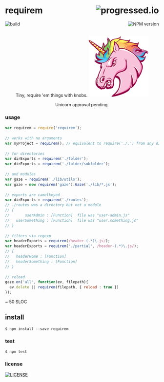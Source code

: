 # requirem [<img alt="progressed.io" src="http://progressed.io/bar/80" align="right"/>](https://github.com/fehmicansaglam/progressed.io)

[<img alt="build" src="http://img.shields.io/travis/stringparser/requirem/master.svg?style=flat-square" align="left"/>](https://travis-ci.org/stringparser/requirem/builds)
[<img alt="NPM version" src="http://img.shields.io/npm/v/requirem.svg?style=flat-square" align="right"/>](http://www.npmjs.org/package/requirem)
<br><br>
<p align="center">
  Tiny, require 'em things with knobs.
  <a hef="https://github.com/503.html">
    <img height="200" src="https://raw.githubusercontent.com/stringparser/requirem/master/gh-503-unicorn.png" />
  </a><p align="center">Unicorn approval pending.</p>
</p>


### usage

```js
var requirem = require('requirem');

// works with no arguments
var myProject = requirem(); // equivalent to require('./.') from any dir

// for directories
var dirExports = requirem('./folder');
var dirExports = requirem('./folder/subfolder');

// and modules
var gaze = requirem('./lib/utils'); 
var gaze = new requirem('gaze').Gaze('./lib/*.js');

// exports are camelkeyed
var dirExports = requirem('./routes'); 
// ./routes was a directory but not a module
// {
//       userAdmin : [Function]  file was "user-admin.js"
//   userSomething : [Function]  file was "user.something.js"
// }

// filters via regexp
var headerExports = requirem(/header-(.*)\.js/);
var headerExports = requirem('./partial', /header-(.*)\.js/);
// {
//   headerHome : [Function]
//   headerSomething : [Function]
// }

// reload
gaze.on('all', function(ev, filepath){
  ev.delete || requirem(filepath, { reload : true })
});
```

~ 50 SLOC

## install

    $ npm install --save requirem

### test

    $ npm test

### license

[<img alt="LICENSE" src="http://img.shields.io/npm/l/requirem.svg?style=flat-square"/>](http://opensource.org/licenses/MIT)
